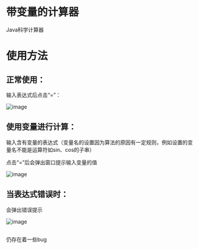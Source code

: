 # 带变量的计算器
Java科学计算器

# 使用方法
## 正常使用：
输入表达式后点击“=”：

![image](https://user-images.githubusercontent.com/112879587/188477562-fb8024a0-db29-415f-a307-9d28afb1abd5.png)
## 使用变量进行计算：
输入含有变量的表达式（变量名的设置因为算法的原因有一定规则，例如设置的变量名不能是运算符如sin、cos的子串）

点击“=”后会弹出窗口提示输入变量的值

![image](https://user-images.githubusercontent.com/112879587/188479725-3afaf213-485d-41e9-bce4-6aa4ef0dfa6c.png)
## 当表达式错误时：
会弹出错误提示

![image](https://user-images.githubusercontent.com/112879587/188480107-4c0c3ce0-6afc-4e3d-bb95-f7fcc9ef0823.png)

## 
仍存在着一些bug
